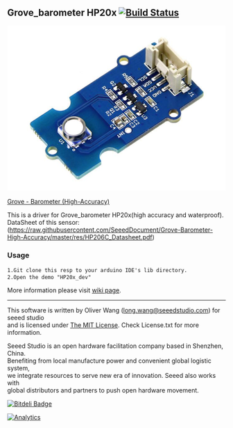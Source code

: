 Grove_barometer HP20x  [![Build Status](https://travis-ci.com/Seeed-Studio/Grove_Barometer_HP20x.svg?branch=master)](https://travis-ci.com/Seeed-Studio/Grove_Barometer_HP20x)
------------
![](https://raw.githubusercontent.com/SeeedDocument/Grove-Barometer-High-Accuracy/master/img/Grove-Barometer-High-Accuracy.jpg)

[Grove - Barometer (High-Accuracy)](https://www.seeedstudio.com/Grove-Barometer-%28High-Accuracy%29-p-1865.html)


  This is a driver for Grove_barometer HP20x(high accuracy and waterproof).
  DataSheet of this sensor:(https://raw.githubusercontent.com/SeeedDocument/Grove-Barometer-High-Accuracy/master/res/HP206C_Datasheet.pdf)

### Usage
    1.Git clone this resp to your arduino IDE's lib directory.
	2.Open the demo "HP20x_dev"

More information please visit [wiki page](http://wiki.seeedstudio.com/Grove-Barometer-High-Accuracy/).

----

This software is written by Oliver Wang (long.wang@seeedstudio.com) for seeed studio<br>
and is licensed under [The MIT License](http://opensource.org/licenses/mit-license.php). Check License.txt for more information.<br>


Seeed Studio is an open hardware facilitation company based in Shenzhen, China. <br>
Benefiting from local manufacture power and convenient global logistic system, <br>
we integrate resources to serve new era of innovation. Seeed also works with <br>
global distributors and partners to push open hardware movement.<br>

[![Bitdeli Badge](https://d2weczhvl823v0.cloudfront.net/Seeed-Studio/mesh_bee/trend.png)](https://bitdeli.com/free "Bitdeli Badge")

[![Analytics](https://ga-beacon.appspot.com/UA-46589105-3/Mesh_Bee)](https://github.com/igrigorik/ga-beacon)

